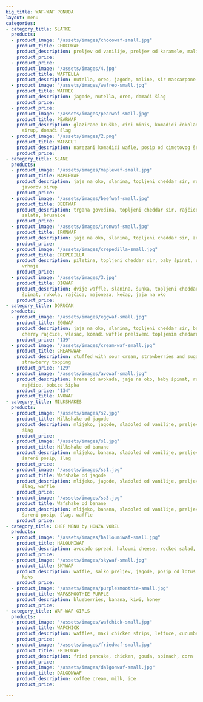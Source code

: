 ```yaml
---
big_title: WAF-WAF PONUDA
layout: menu
categories:
- category_title: SLATKE
  products:
  - product_image: "/assets/images/chocowaf-small.jpg"
    product_title: CHOCOWAF
    product_description: preljev od vanilije, preljev od karamele, maline, orasi
    product_price: 
  - product_price: 
    product_image: "/assets/images/4.jpg"
    product_title: WAFTELLA
    product_description: nutella, oreo, jagode, maline, sir mascarpone
  - product_image: "/assets/images/wafreo-small.jpg"
    product_title: WAFREO
    product_description: jagode, nutella, oreo, domaći šlag
    product_price: 
  - product_price: 
    product_image: "/assets/images/pearwaf-small.jpg"
    product_title: PEARWAF
    product_description: glazirane kruške, cini minis, komadići čokolade, javorov
      sirup, domaći šlag
  - product_image: "/assets/images/2.png"
    product_title: WAF&CUT
    product_description: narezani komadići wafle, posip od cimetovog šećera, nutella
    product_price: 
- category_title: SLANE
  products:
  - product_image: "/assets/images/maplewaf-small.jpg"
    product_title: MAPLEWAF
    product_description: jaje na oko, slanina, topljeni cheddar sir, rukola, rajčice,
      javorov sirup
    product_price: 
  - product_image: "/assets/images/beefwaf-small.jpg"
    product_title: BEEFWAF
    product_description: trgana govedina, topljeni cheddar sir, rajčice, luk, zelena
      salata, brusnice
    product_price: 
  - product_image: "/assets/images/ironwaf-small.jpg"
    product_title: IRONWAF
    product_description: jaje na oko, slanina, topljeni cheddar sir, zelena salata
    product_price: 
  - product_image: "/assets/images/crepedilla-small.jpg"
    product_title: CREPEDILLA
    product_description: piletina, topljeni cheddar sir, baby špinat, umak od rajčice,
      vrhnje
    product_price: 
  - product_image: "/assets/images/3.jpg"
    product_title: BIGWAF
    product_description: dvije waffle, slanina, šunka, topljeni cheddar sir, baby
      špinat, rukola, rajčica, majoneza, kečap, jaja na oko
    product_price: 
- category_title: DORUČAK
  products:
  - product_image: "/assets/images/eggwaf-small.jpg"
    product_title: EGGWAF
    product_description: jaja na oko, slanina, topljeni cheddar sir, baby špinat,
      cherry rajčice, vlasac, komadi waffle preliveni topljenim chedarr sirom
    product_price: "139"
  - product_image: "/assets/images/cream-waf-small.jpg"
    product_title: CREAM&WAF
    product_description: stuffed with sour cream, strawberries and sugar, topped with
      strawberry topping
    product_price: "129"
  - product_image: "/assets/images/avowaf-small.jpg"
    product_description: krema od avokada, jaje na oko, baby špinat, rukola, cherry
      rajčice, bobice šipka
    product_price: "134"
    product_title: AVOWAF
- category_title: MILKSHAKES
  products:
  - product_image: "/assets/images/s2.jpg"
    product_title: Milkshake od jagode
    product_description: mlijeko, jagode, sladoled od vanilije, preljev od jagode,
      šlag
    product_price: 
  - product_image: "/assets/images/s1.jpg"
    product_title: Milkshake od banane
    product_description: mlijeko, banana, sladoled od vanilije, preljev od karamele,
      šareni posip, šlag
    product_price: 
  - product_image: "/assets/images/ss1.jpg"
    product_title: Wafshake od jagode
    product_description: mlijeko, jagode, sladoled od vanilije, preljev od jagode,
      šlag, waffle
    product_price: 
  - product_image: "/assets/images/ss3.jpg"
    product_title: Wafshake od banane
    product_description: mlijeko, banana, sladoled od vanilije, preljev od karamele,
      šareni posip, šlag, waffle
    product_price: 
- category_title: CHEF MENU by HONZA VOREL
  products:
  - product_image: "/assets/images/halloumiwaf-small.jpg"
    product_title: HALOUMIWAF
    product_description: avocado spread, haloumi cheese, rocked salad, tomato
    product_price: 
  - product_image: "/assets/images/skywaf-small.jpg"
    product_title: SKYWAF
    product_description: waffle, salko preljev, jagode, posip od lotus keksa, lotus
      keks
    product_price: 
  - product_image: "/assets/images/purplesmoothie-small.jpg"
    product_title: WAF&SMOOTHIE PURPLE
    product_description: blueberries, banana, kiwi, honey
    product_price: 
- category_title: WAF-WAF GIRLS
  products:
  - product_image: "/assets/images/wafchick-small.jpg"
    product_title: WAFCHICK
    product_description: waffles, maxi chicken strips, lettuce, cucumber, mayonnaise
    product_price: 
  - product_image: "/assets/images/friedwaf-small.jpg"
    product_title: FRIEDWAF
    product_description: fried pancake, chicken, gouda, spinach, corn
    product_price: 
  - product_image: "/assets/images/dalgonwaf-small.jpg"
    product_title: DALGONWAF
    product_description: coffee cream, milk, ice
    product_price: 

---
```

